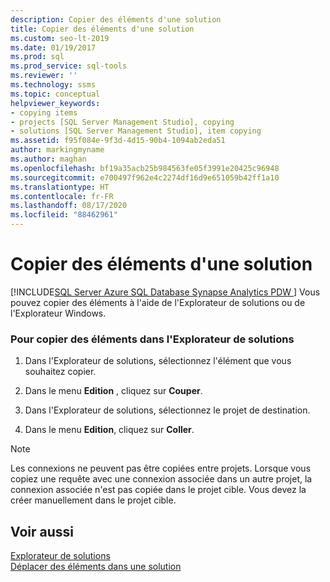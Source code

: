 ```yaml
---
description: Copier des éléments d'une solution
title: Copier des éléments d'une solution
ms.custom: seo-lt-2019
ms.date: 01/19/2017
ms.prod: sql
ms.prod_service: sql-tools
ms.reviewer: ''
ms.technology: ssms
ms.topic: conceptual
helpviewer_keywords:
- copying items
- projects [SQL Server Management Studio], copying
- solutions [SQL Server Management Studio], item copying
ms.assetid: f95f084e-9f3d-4d15-90b4-1094ab2eda51
author: markingmyname
ms.author: maghan
ms.openlocfilehash: bf19a35acb25b984563fe05f3991e20425c96948
ms.sourcegitcommit: e700497f962e4c2274df16d9e651059b42ff1a10
ms.translationtype: HT
ms.contentlocale: fr-FR
ms.lasthandoff: 08/17/2020
ms.locfileid: "88462961"
---
```

# <a name="copy-items-in-a-solution"></a>Copier des éléments d'une solution
[!INCLUDE[SQL Server Azure SQL Database Synapse Analytics PDW ](../../includes/applies-to-version/sql-asdb-asdbmi-asa-pdw.md)]
Vous pouvez copier des éléments à l'aide de l'Explorateur de solutions ou de l'Explorateur Windows.  
  
### <a name="to-copy-items-within-solution-explorer"></a>Pour copier des éléments dans l'Explorateur de solutions  
  
1.  Dans l'Explorateur de solutions, sélectionnez l'élément que vous souhaitez copier.  
  
2.  Dans le menu **Edition** , cliquez sur **Couper**.  
  
3.  Dans l'Explorateur de solutions, sélectionnez le projet de destination.  
  
4.  Dans le menu **Edition**, cliquez sur **Coller**.  
  
> [!NOTE]  
> Les connexions ne peuvent pas être copiées entre projets. Lorsque vous copiez une requête avec une connexion associée dans un autre projet, la connexion associée n'est pas copiée dans le projet cible. Vous devez la créer manuellement dans le projet cible.  
  
## <a name="see-also"></a>Voir aussi  
[Explorateur de solutions](../../ssms/solution/solution-explorer.md)  
[Déplacer des éléments dans une solution](../../ssms/solution/move-items-in-a-solution.md)  
  

